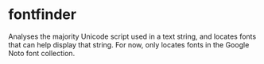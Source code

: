 # fontfinder
Analyses the majority Unicode script used in a text string, and locates fonts that can help display that string.
For now, only locates fonts in the Google Noto font collection.


